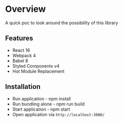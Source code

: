 # Overview
A quick poc to look around the possibility of this library

## Features
* React 16
* Webpack 4
* Babel 8
* Styled Components v4
* Hot Module Replacement

## Installation
* Run application - npm install
* Run bundling alone - npm run build
* Start application - npm start
* Open application via `http://localhost:3000/`
